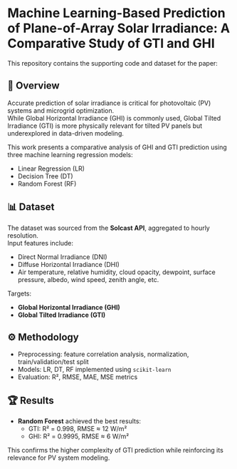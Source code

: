# Machine Learning-Based Prediction of Plane-of-Array Solar Irradiance: A Comparative Study of GTI and GHI

This repository contains the supporting code and dataset for the paper:


## 📖 Overview
Accurate prediction of solar irradiance is critical for photovoltaic (PV) systems and microgrid optimization.  
While Global Horizontal Irradiance (GHI) is commonly used, Global Tilted Irradiance (GTI) is more physically relevant for tilted PV panels but underexplored in data-driven modeling.  

This work presents a comparative analysis of GHI and GTI prediction using three machine learning regression models:
- Linear Regression (LR)  
- Decision Tree (DT)  
- Random Forest (RF)  

## 📊 Dataset
The dataset was sourced from the **Solcast API**, aggregated to hourly resolution.  
Input features include:
- Direct Normal Irradiance (DNI)  
- Diffuse Horizontal Irradiance (DHI)  
- Air temperature, relative humidity, cloud opacity, dewpoint, surface pressure, albedo, wind speed, zenith angle, etc.  

Targets:
- **Global Horizontal Irradiance (GHI)**  
- **Global Tilted Irradiance (GTI)**  

## ⚙️ Methodology
- Preprocessing: feature correlation analysis, normalization, train/validation/test split  
- Models: LR, DT, RF implemented using `scikit-learn`  
- Evaluation: R², RMSE, MAE, MSE metrics  

## 🏆 Results
- **Random Forest** achieved the best results:  
  - GTI: R² = 0.998, RMSE ≈ 12 W/m²  
  - GHI: R² = 0.9995, RMSE ≈ 6 W/m²  

This confirms the higher complexity of GTI prediction while reinforcing its relevance for PV system modeling.


